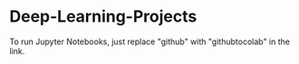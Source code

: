 # Deep-Learning-Projects

To run Jupyter Notebooks, just replace "github" with "githubtocolab" in the link.
